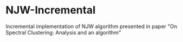 # NJW-Incremental
Incremental implementation of NJW algorithm presented in paper "On Spectral Clustering: Analysis and an algorithm"
